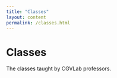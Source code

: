 ```yaml
---
title: "Classes"
layout: content
permalink: /classes.html
---
```


# Classes

The classes taught by CGVLab professors.
